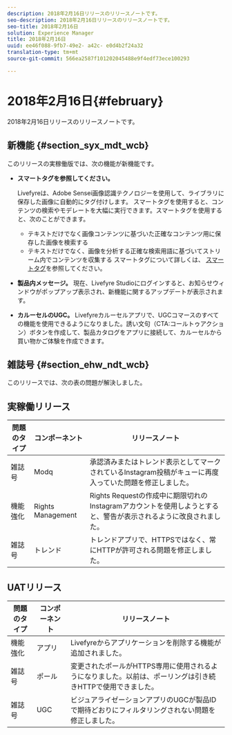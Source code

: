 ```yaml
---
description: 2018年2月16日リリースのリリースノートです。
seo-description: 2018年2月16日リリースのリリースノートです。
seo-title: 2018年2月16日
solution: Experience Manager
title: 2018年2月16日
uuid: ee46f088-9fb7-49e2- a42c- e0d4b2f24a32
translation-type: tm+mt
source-git-commit: 566ea2587f101202045488e9f4edf73ece100293

---
```



# 2018年2月16日{#february}

2018年2月16日リリースのリリースノートです。

## 新機能 {#section_syx_mdt_wcb}

このリリースの実稼働版では、次の機能が新機能です。

* **スマートタグを参照してください。**

   Livefyreは、Adobe Sensei画像認識テクノロジーを使用して、ライブラリに保存した画像に自動的にタグ付けします。
スマートタグを使用すると、コンテンツの検索やモデレートを大幅に実行できます。スマートタグを使用すると、次のことができます。

   * テキストだけでなく画像コンテンツに基づいた正確なコンテンツ用に保存した画像を検索する
   * テキストだけでなく、画像を分析する正確な検索用語に基づいてストリーム内でコンテンツを収集する
   スマートタグについて詳しくは、 [スマートタグ](/help/using/c-features-livefyre/c-smart-tags/c-smart-tags.md#c_smart_tags)を参照してください。

* **製品内メッセージ。** 現在、Livefyre Studioにログインすると、お知らせウィンドウがポップアップ表示され、新機能に関するアップデートが表示されます。
* **カルーセルのUGC。** Livefyreカルーセルアプリで、UGCコマースのすべての機能を使用できるようになりました。誘い文句（CTA:コールトゥアクション）ボタンを作成して、製品カタログをアプリに接続して、カルーセルから買い物かご体験を作成できます。

## 雑誌号 {#section_ehw_ndt_wcb}

このリリースでは、次の表の問題が解決しました。

## 実稼働リリース

| **問題のタイプ** | **コンポーネント** | **リリースノート** |
|---|---|---|
| 雑誌号 | Modq | 承認済みまたはトレンド表示としてマークされているInstagram投稿がキューに再度入っていた問題を修正しました。 |
| 機能強化 | Rights Management | Rights Requestの作成中に期限切れのInstagramアカウントを使用しようとすると、警告が表示されるように改良されました。 |
| 雑誌号 | トレンド | トレンドアプリで、HTTPSではなく、常にHTTPが許可される問題を修正しました。 |

## UATリリース

| **問題のタイプ** | **コンポーネント** | **リリースノート** |
|---|---|---|
| 機能強化 | アプリ | Livefyreからアプリケーションを削除する機能が追加されました。 |
| 雑誌号 | ポール | 変更されたポールがHTTPS専用に使用されるようになりました。以前は、ポーリングは引き続きHTTPで使用できました。 |
| 雑誌号 | UGC | ビジュアライゼーションアプリのUGCが製品IDで期待どおりにフィルタリングされない問題を修正しました。 |


